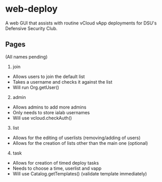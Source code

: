 # web-deploy
A web GUI that assists with routine vCloud vApp deployments for DSU's Defensive Security Club.

## Pages
(All names pending)
1. join
  - Allows users to join the default list
  - Takes a username and checks it against the list
  - Will run Org.getUser()
2. admin
  - Allows admins to add more admins
  - Only needs to store ialab usernames
  - Will use vcloud.checkAuth()
3. list
  - Allows for the editing of userlists (removing/adding of users)
  - Allows for the creation of lists other than the main one (optional)
4. task
  - Allows for creation of timed deploy tasks
  - Needs to choose a time, userlist and vapp
  - Will use Catalog.getTemplates() (validate template immediately)
